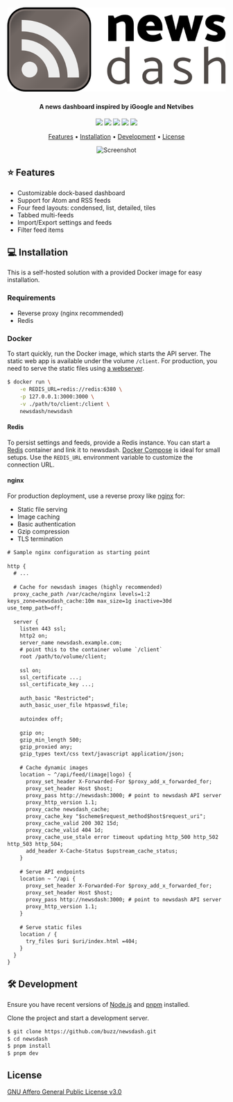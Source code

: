 <h1 align="center">
  <a href="https://github.com/buzz/newsdash"><img src="packages/client/src/assets/logo.svg" alt="newsdash" /></a>
</h1>

<h4 align="center">A news dashboard inspired by iGoogle and Netvibes</h4>

<p align="center">
  <a href="https://github.com/buzz/newsdash/releases/latest"><img src="https://img.shields.io/github/package-json/v/buzz/newsdash?color=%23999"></a> <a href="https://github.com/buzz/newsdash/issues"><img src="https://img.shields.io/github/issues/buzz/newsdash"></a> <a href="#computer-installation"><img src="https://img.shields.io/badge/self-hosted-blue"></a> <a href="https://github.com/buzz/newsdash/issues"><img src="https://img.shields.io/badge/contributions-welcome-brightgreen"></a> <a href="https://www.gnu.org/licenses/agpl-3.0.en.html"><img src="https://img.shields.io/github/license/buzz/newsdash"></a>
</p>

<p align="center">
  <a href="#-features">Features</a> •
  <a href="#-installation">Installation</a> •
  <a href="#%EF%B8%8F-development">Development</a> •
  <a href="#license">License</a>
</p>

<p align="center">
  <img alt="Screenshot" src="https://github.com/user-attachments/assets/f9b80f44-a0b2-4087-884d-028e3828ec40" />
</p>

## ⭐ Features

- Customizable dock-based dashboard
- Support for Atom and RSS feeds
- Four feed layouts: condensed, list, detailed, tiles
- Tabbed multi-feeds
- Import/Export settings and feeds
- Filter feed items

## 💻 Installation

This is a self-hosted solution with a provided Docker image for easy installation.

### Requirements

- Reverse proxy (nginx recommended)
- Redis

### Docker

To start quickly, run the Docker image, which starts the API server. The static web app is available
under the volume `/client`. For production, you need to serve the static files using [a
webserver](#nginx).

```bash
$ docker run \
    -e REDIS_URL=redis://redis:6380 \
    -p 127.0.0.1:3000:3000 \
    -v ./path/to/client:/client \
    newsdash/newsdash
```

#### Redis

To persist settings and feeds, provide a Redis instance. You can start a [Redis](http://redis.io)
container and link it to newsdash. [Docker Compose](https://docs.docker.com/compose/) is ideal for
small setups. Use the `REDIS_URL` environment variable to customize the connection URL.

#### nginx

For production deployment, use a reverse proxy like [nginx](https://nginx.org/) for:

- Static file serving
- Image caching
- Basic authentication
- Gzip compression
- TLS termination

```nginx
# Sample nginx configuration as starting point

http {
  # ...

  # Cache for newsdash images (highly recommended)
  proxy_cache_path /var/cache/nginx levels=1:2 keys_zone=newsdash_cache:10m max_size=1g inactive=30d use_temp_path=off;

  server {
    listen 443 ssl;
    http2 on;
    server_name newsdash.example.com;
    # point this to the container volume `/client`
    root /path/to/volume/client;

    ssl on;
    ssl_certificate ...;
    ssl_certificate_key ...;

    auth_basic "Restricted";
    auth_basic_user_file htpasswd_file;

    autoindex off;

    gzip on;
    gzip_min_length 500;
    gzip_proxied any;
    gzip_types text/css text/javascript application/json;

    # Cache dynamic images
    location ~ ^/api/feed/(image|logo) {
      proxy_set_header X-Forwarded-For $proxy_add_x_forwarded_for;
      proxy_set_header Host $host;
      proxy_pass http://newsdash:3000; # point to newsdash API server
      proxy_http_version 1.1;
      proxy_cache newsdash_cache;
      proxy_cache_key "$scheme$request_method$host$request_uri";
      proxy_cache_valid 200 302 15d;
      proxy_cache_valid 404 1d;
      proxy_cache_use_stale error timeout updating http_500 http_502 http_503 http_504;
      add_header X-Cache-Status $upstream_cache_status;
    }

    # Serve API endpoints
    location ~ ^/api {
      proxy_set_header X-Forwarded-For $proxy_add_x_forwarded_for;
      proxy_set_header Host $host;
      proxy_pass http://newsdash:3000; # point to newsdash API server
      proxy_http_version 1.1;
    }

    # Serve static files
    location / {
      try_files $uri $uri/index.html =404;
    }
  }
}
```

## 🛠️ Development

Ensure you have recent versions of [Node.js](https://nodejs.org/) and [pnpm](https://pnpm.io/)
installed.

Clone the project and start a development server.

```bash
$ git clone https://github.com/buzz/newsdash.git
$ cd newsdash
$ pnpm install
$ pnpm dev
```

## License

[GNU Affero General Public License v3.0](https://www.gnu.org/licenses/agpl-3.0.en.html)
